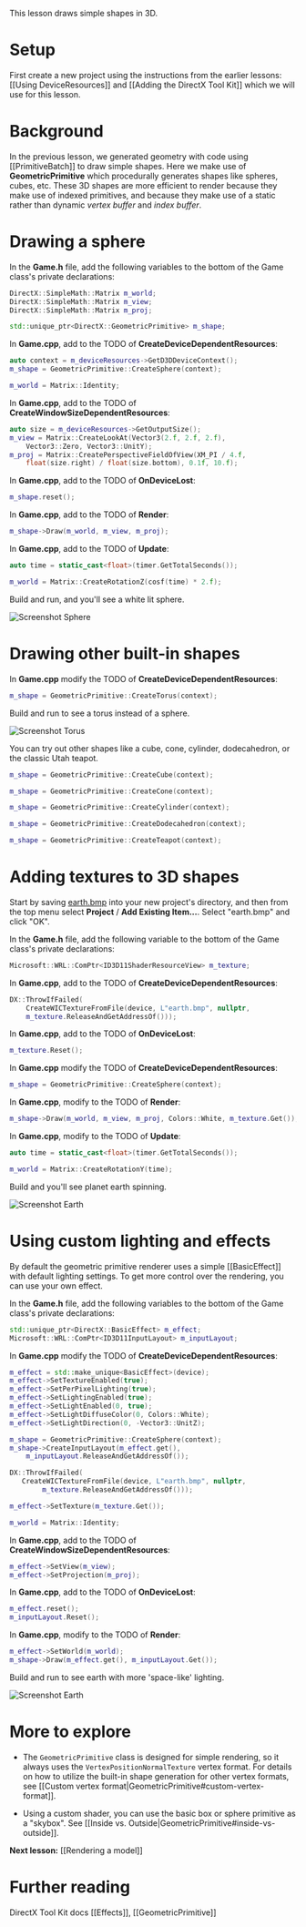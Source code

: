 This lesson draws simple shapes in 3D.

# Setup
First create a new project using the instructions from the earlier lessons: [[Using DeviceResources]] and
[[Adding the DirectX Tool Kit]] which we will use for this lesson.

# Background
In the previous lesson, we generated geometry with code using [[PrimitiveBatch]] to draw simple shapes. Here we make use of **GeometricPrimitive** which procedurally generates shapes like spheres, cubes, etc. These 3D shapes are more efficient to render because they make use of indexed primitives, and because they make use of a static rather than dynamic *vertex buffer* and *index buffer*.

# Drawing a sphere

In the **Game.h** file, add the following variables to the bottom of the Game class's private declarations:

```cpp
DirectX::SimpleMath::Matrix m_world;
DirectX::SimpleMath::Matrix m_view;
DirectX::SimpleMath::Matrix m_proj;

std::unique_ptr<DirectX::GeometricPrimitive> m_shape;
```

In **Game.cpp**, add to the TODO of **CreateDeviceDependentResources**:

```cpp
auto context = m_deviceResources->GetD3DDeviceContext();
m_shape = GeometricPrimitive::CreateSphere(context);

m_world = Matrix::Identity;
```

In **Game.cpp**, add to the TODO of **CreateWindowSizeDependentResources**:

```cpp
auto size = m_deviceResources->GetOutputSize();
m_view = Matrix::CreateLookAt(Vector3(2.f, 2.f, 2.f),
    Vector3::Zero, Vector3::UnitY);
m_proj = Matrix::CreatePerspectiveFieldOfView(XM_PI / 4.f,
    float(size.right) / float(size.bottom), 0.1f, 10.f);
```

In **Game.cpp**, add to the TODO of **OnDeviceLost**:

```cpp
m_shape.reset();
```

In **Game.cpp**, add to the TODO of **Render**:

```cpp
m_shape->Draw(m_world, m_view, m_proj);
```

In **Game.cpp**, add to the TODO of **Update**:

```cpp
auto time = static_cast<float>(timer.GetTotalSeconds());

m_world = Matrix::CreateRotationZ(cosf(time) * 2.f);
```

Build and run, and you'll see a white lit sphere.

![Screenshot Sphere](https://github.com/Microsoft/DirectXTK/wiki/images/screenshotSphere.PNG)

# Drawing other built-in shapes

In **Game.cpp** modify the TODO of **CreateDeviceDependentResources**:

```cpp
m_shape = GeometricPrimitive::CreateTorus(context);
```

Build and run to see a torus instead of a sphere.

![Screenshot Torus](https://github.com/Microsoft/DirectXTK/wiki/images/screenshotTorus.PNG)

You can try out other shapes like a cube, cone, cylinder, dodecahedron, or the classic Utah teapot.

```cpp
m_shape = GeometricPrimitive::CreateCube(context);

m_shape = GeometricPrimitive::CreateCone(context);

m_shape = GeometricPrimitive::CreateCylinder(context);

m_shape = GeometricPrimitive::CreateDodecahedron(context);

m_shape = GeometricPrimitive::CreateTeapot(context);
```

# Adding textures to 3D shapes

Start by saving [earth.bmp](https://github.com/Microsoft/DirectXTK/wiki/images/earth.bmp) into your new project's directory, and then from the top menu select **Project** / **Add Existing Item...**. Select "earth.bmp" and click "OK".

In the **Game.h** file, add the following variable to the bottom of the Game class's private declarations:

```cpp
Microsoft::WRL::ComPtr<ID3D11ShaderResourceView> m_texture;
```

In **Game.cpp**, add to the TODO of **CreateDeviceDependentResources**:

```cpp
DX::ThrowIfFailed(
    CreateWICTextureFromFile(device, L"earth.bmp", nullptr,
    m_texture.ReleaseAndGetAddressOf()));
```

In **Game.cpp**, add to the TODO of **OnDeviceLost**:

```cpp
m_texture.Reset();
```

In **Game.cpp** modify the TODO of **CreateDeviceDependentResources**:

```cpp
m_shape = GeometricPrimitive::CreateSphere(context);
```

In **Game.cpp**, modify to the TODO of **Render**:

```cpp
m_shape->Draw(m_world, m_view, m_proj, Colors::White, m_texture.Get());
```

In **Game.cpp**, modify to the TODO of **Update**:

```cpp
auto time = static_cast<float>(timer.GetTotalSeconds());

m_world = Matrix::CreateRotationY(time);
```

Build and you'll see planet earth spinning.

![Screenshot Earth](https://github.com/Microsoft/DirectXTK/wiki/images/screenshotEarth1.PNG)

# Using custom lighting and effects

By default the geometric primitive renderer uses a simple [[BasicEffect]] with default lighting settings. To get more control over the rendering, you can use your own effect.

In the **Game.h** file, add the following variables to the bottom of the Game class's private declarations:

```cpp
std::unique_ptr<DirectX::BasicEffect> m_effect;
Microsoft::WRL::ComPtr<ID3D11InputLayout> m_inputLayout;
```

In **Game.cpp** modify the TODO of **CreateDeviceDependentResources**:

```cpp
m_effect = std::make_unique<BasicEffect>(device);
m_effect->SetTextureEnabled(true);
m_effect->SetPerPixelLighting(true);
m_effect->SetLightingEnabled(true);
m_effect->SetLightEnabled(0, true);
m_effect->SetLightDiffuseColor(0, Colors::White);
m_effect->SetLightDirection(0, -Vector3::UnitZ);

m_shape = GeometricPrimitive::CreateSphere(context);
m_shape->CreateInputLayout(m_effect.get(),
    m_inputLayout.ReleaseAndGetAddressOf());

DX::ThrowIfFailed(
   CreateWICTextureFromFile(device, L"earth.bmp", nullptr,
        m_texture.ReleaseAndGetAddressOf()));

m_effect->SetTexture(m_texture.Get());

m_world = Matrix::Identity;
```

In **Game.cpp**, add to the TODO of **CreateWindowSizeDependentResources**:

```cpp
m_effect->SetView(m_view);
m_effect->SetProjection(m_proj);
```

In **Game.cpp**, add to the TODO of **OnDeviceLost**:

```cpp
m_effect.reset();
m_inputLayout.Reset();
```

In **Game.cpp**, modify to the TODO of **Render**:

```cpp
m_effect->SetWorld(m_world);
m_shape->Draw(m_effect.get(), m_inputLayout.Get());
```

Build and run to see earth with more 'space-like' lighting.

![Screenshot Earth](https://github.com/Microsoft/DirectXTK/wiki/images/screenshotEarth2.PNG)

# More to explore

* The ``GeometricPrimitive`` class is designed for simple rendering, so it always uses the ``VertexPositionNormalTexture`` vertex format. For details on how to utilize the built-in shape generation for other vertex formats, see [[Custom vertex format|GeometricPrimitive#custom-vertex-format]].

* Using a custom shader, you can use the basic box or sphere primitive as a "skybox". See [[Inside vs. Outside|GeometricPrimitive#inside-vs-outside]].

**Next lesson:** [[Rendering a model]]

# Further reading

DirectX Tool Kit docs [[Effects]], [[GeometricPrimitive]]
